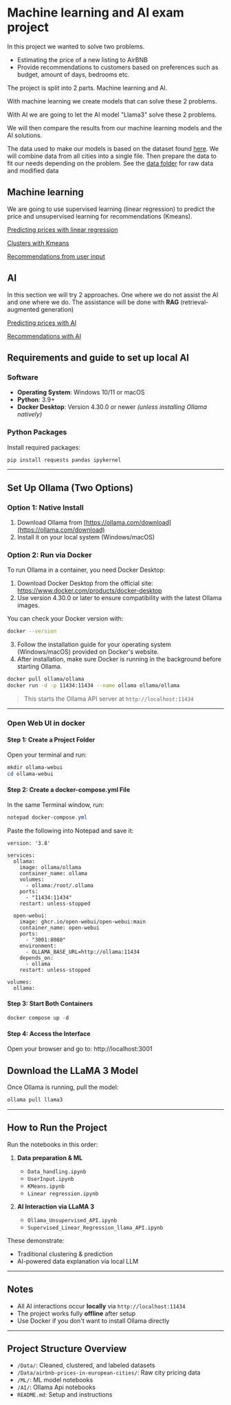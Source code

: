 # Machine learning and AI exam project

In this project we wanted to solve two problems. 

- Estimating the price of a new listing to AirBNB
- Provide recommendations to customers based on preferences such as budget, amount of days, bedrooms etc.

The project is split into 2 parts. Machine learning and AI.

With machine learning we create models that can solve these 2 problems. 

With AI we are going to let the AI model "Llama3" solve these 2 problems.

We will then compare the results from our machine learning models and the AI solutions.

The data used to make our models is based on the dataset found [here](https://www.kaggle.com/datasets/thedevastator/airbnb-prices-in-european-cities). We will combine data from all cities into a single file. Then prepare the data to fit our needs depending on the problem. See the [data folder](./data/) for raw data and modified data

## Machine learning
We are going to use supervised learning (linear regression) to predict the price and unsupervised learning for recommendations (Kmeans).

[Predicting prices with linear regression](./ML/Linear%20regression.ipynb)

[Clusters with Kmeans](./ML/KMeans.ipynb)

[Recommendations from user input](./ML/UserInput.ipynb)

## AI
In this section we will try 2 approaches. One where we do not assist the AI and one where we do. The assistance will be done with **RAG** (retrieval-augmented generation)

[Predicting prices with AI](./AI/Supervised_Linear_Regression_llama_API.ipynb)

[Recommendations with AI](./AI/Ollama_Unsurpervised_API.ipynb)



## Requirements and guide to set up local AI

### Software
- **Operating System**: Windows 10/11 or macOS
- **Python**: 3.9+
- **Docker Desktop**: Version 4.30.0 or newer *(unless installing Ollama natively)*

### Python Packages
Install required packages:
```bash
pip install requests pandas ipykernel
```

---

## Set Up Ollama (Two Options)

### Option 1: Native Install
1. Download Ollama from [https://ollama.com/download](https://ollama.com/download)
2. Install it on your local system (Windows/macOS)

### Option 2: Run via Docker
To run Ollama in a container, you need Docker Desktop:

1. Download Docker Desktop from the official site: https://www.docker.com/products/docker-desktop
2. Use version 4.30.0 or later to ensure compatibility with the latest Ollama images.

You can check your Docker version with:

```bash
docker --version
```
3. Follow the installation guide for your operating system (Windows/macOS) provided on Docker's website.
4. After installation, make sure Docker is running in the background before starting Ollama.

```bash
docker pull ollama/ollama
docker run -d -p 11434:11434 --name ollama ollama/ollama
```

> This starts the Ollama API server at `http://localhost:11434`

---

### Open Web UI in docker

#### Step 1: Create a Project Folder

Open your terminal and run:

```powershell
mkdir ollama-webui
cd ollama-webui
```

#### Step 2: Create a docker-compose.yml File
In the same Terminal window, run:
```powershell
notepad docker-compose.yml
```
Paste the following into Notepad and save it:
```
version: '3.8'

services:
  ollama:
    image: ollama/ollama
    container_name: ollama
    volumes:
      - ollama:/root/.ollama
    ports:
      - "11434:11434"
    restart: unless-stopped

  open-webui:
    image: ghcr.io/open-webui/open-webui:main
    container_name: open-webui
    ports:
      - "3001:8080"
    environment:
      - OLLAMA_BASE_URL=http://ollama:11434
    depends_on:
      - ollama
    restart: unless-stopped

volumes:
  ollama:

```
#### Step 3: Start Both Containers

```powershell
docker compose up -d
```

#### Step 4: Access the Interface
Open your browser and go to: http://localhost:3001


## Download the LLaMA 3 Model

Once Ollama is running, pull the model:
```bash
ollama pull llama3
```

---

## How to Run the Project

Run the notebooks in this order:

1. **Data preparation & ML**
   - `Data_handling.ipynb`
   - `UserInput.ipynb`
   - `KMeans.ipynb`
   - `Linear regression.ipynb`

2. **AI Interaction via LLaMA 3**
   - `Ollama_Unsupervised_API.ipynb`
   - `Supervised_Linear_Regression_llama_API.ipynb`

These demonstrate:
- Traditional clustering & prediction
- AI-powered data explanation via local LLM

---

## Notes

- All AI interactions occur **locally** via `http://localhost:11434`
- The project works fully **offline** after setup
- Use Docker if you don't want to install Ollama directly

---

## Project Structure Overview

- `/Data/`: Cleaned, clustered, and labeled datasets
- `/Data/airbnb-prices-in-european-cities/`: Raw city pricing data
- `/ML/`: ML model notebooks
- `/AI/`: Ollama Api notebooks
- `README.md`: Setup and instructions
